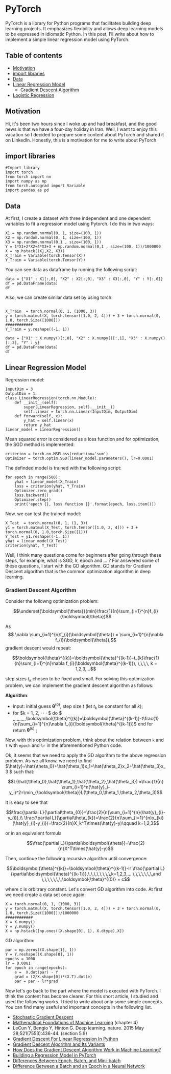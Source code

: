 # PyTorch
PyTorch is a library for Python programs that facilitates building deep learning projects. It emphasizes flexibility and allows deep learning models to be expressed in idiomatic Python. In this post, I’ll write about how to implement a simple linear regression model using PyTorch.
## Table of contents
* [Motivation](#Motivation)
* [import libraries](#import-libraries)
* [Data](#Data)
* [Linear Regression Model](#Linear-Regression-Model)
  * [Gradient Descent Algorithm](#Gradient-Descent-Algorithm)
* [Logistic Regression](#Logistic-Regression)

## Motivation
Hi, it's been two hours since I woke up and had breakfast, and the good news is that we have a four-day holiday in Iran. Well, I want to enjoy this vacation so I decided to prepare some content about PyTorch and shared it on LinkedIn. Honestly, this is a motivation for me to write about PyTorch.
## import libraries
```
#Import library
import torch
from torch import nn
import numpy as np
from torch.autograd import Variable
import pandas as pd
```
## Data
At first, I create a dataset with three independent and one dependent variables to fit a regression model using Pytorch. I do this in two ways:
```
X1 = np.random.normal(0, 1, size=(100, 1)) 
X2 = np.random.normal(0, 1, size=(100, 1)) 
X3 = np.random.normal(0,1 , size=(100, 1)) 
Y = 1*X1+2*X2+4*X3+3 + np.random.normal(0,1 , size=(100, 1))/1000000
X = np.hstack((X1,X2, X3))
X_Train = Variable(torch.Tensor(X))
Y_Train = Variable(torch.Tensor(Y))
```
You can see  data as dataframe by running the following script:
```
data = {"X1" : X1[:,0], "X2" : X2[:,0], "X3" : X3[:,0], "Y" : Y[:,0]}
df = pd.DataFrame(data)  
df
```
Also, we can create similar data set by using torch:
```

X_Train  = torch.normal(0, 1, (1000, 3))
y = torch.matmul(X, torch.tensor([1.0, 2, 4])) + 3 + torch.normal(0, 1.0, torch.Size([1000]))
############
Y_Train = y.reshape((-1, 1))

data = {"X1" : X.numpy()[:,0], "X2" : X.numpy()[:,1], "X3" : X.numpy()[:,2], "Y" : y}
df = pd.DataFrame(data)  
df
```
## Linear Regression Model
Regression model:
```
InputDim = 3
OutputDim = 1
class LinearRegression(torch.nn.Module):
    def __init__(self): 
        super(LinearRegression, self).__init__() 
        self.linear = torch.nn.Linear(InputDim, OutputDim)  
    def forward(self, x): 
        y_hat = self.linear(x) 
        return y_hat 
linear_model = LinearRegression()
```
Mean squared error is considered as a loss function and for optimization, the SGD method is implemented:
```
criterion = torch.nn.MSELoss(reduction='sum')
Optimizer = torch.optim.SGD(linear_model.parameters(), lr=0.0001)
```
The definded model is trained with the following script:
```
for epoch in range(500): 
    yhat = linear_model(X_Train)
    loss = criterion(yhat, Y_Train) 
    Optimizer.zero_grad() 
    loss.backward() 
    Optimizer.step() 
    print('epoch {}, loss function {}'.format(epoch, loss.item()))
```
Now, we can test the trained model:
```
X_Test  = torch.normal(0, 1, (1, 3))
y1 = torch.matmul(X_Test, torch.tensor([1.0, 2, 4])) + 3 + torch.normal(0, 1.0,torch.Size([1]))
Y_Test = y1.reshape((-1, 1))
yhat = linear_model(X_Test)
criterion(yhat, Y_Test)
```
Well, I think many questions come for beginners after going through these steps, for example, what is SGD, lr, epoch and ... ? For answered some of these questions, I start with the GD algorithm. GD stands for Gradient Descent algorithm that is the common optimization algorithm in deep learning.
 ### Gradient Descent Algorithm
 Consider the followng optimization problem:
 ```math
 \underset{\boldsymbol{\theta}}{min}\frac{1}{n}\sum_{i=1}^{n}f_{i}(\boldsymbol{\theta})
 ```
 As $$ \nabla \sum_{i=1}^{n}f_{i}(\boldsymbol{\theta}) = \sum_{i=1}^{n}\nabla f_{i}(\boldsymbol{\theta}),$$  gradient descent would repeat:
```math
\boldsymbol{\theta}^{(k)}=\boldsymbol{\theta}^{(k-1)}-t_{k}\frac{1}{n}\sum_{i=1}^{n}\nabla f_{i}(\boldsymbol{\theta}^{(k-1)}), \,\,\,\, k = 1,2,3,...
```
step sizes $t_k$ chosen to be fixed and small. For solving this optimization problem, we can implement the gradient descent algorithm as follows:

 **Algorithm**:
*  input: initial guess $\boldsymbol{\theta}^{(0)}$, step size $t$ (let $t_k$ be constant for all $k$);
* for $k =  1, 2, · · · $ do
$ \,\,\,\,\,\,\,\,\,\,\boldsymbol{\theta}^{(k)}=\boldsymbol{\theta}^{(k-1)}-t\frac{1}{n}\sum_{i=1}^{n}\nabla f_{i}(\boldsymbol{\theta}^{(k-1)})$
end for
return $\boldsymbol{\theta}^{(k)}$ ;


Now, with this optimization problem, think about the relation between ```k``` and ```t```  with ```epoch``` and ```lr```  in the aforementioned Python code.

Ok, it seems that we need to apply the GD algorithm to the above regression problem. As we all know, we need to find $\hat{y}=\hat{\theta_0}+\hat{\theta_1}x_1+\hat{\theta_2}x_2+\hat{\theta_3}x_3 $ such that:
```math
L(\hat{\theta_0},\hat{\theta_1},\hat{\theta_2},\hat{\theta_3}) =\frac{1}{n} \sum_{i=1}^n(\hat{y}_i-y_i)^2=\min_{\boldsymbol{\theta}}L(\theta_0,\theta_1,\theta_2,\theta_3)
``` 
 It is easy to see that
```math
\frac{\partial L}{\partial\theta_{0}}=\frac{2}{n}\sum_{i=1}^{n}(\hat{y}_{i}-y_{i}),\\
\frac{\partial L}{\partial\theta_{k}}=\frac{2}{n}\sum_{i=1}^{n}x_{ki}(\hat{y}_{i}-y_{i})=\frac{2}{n}X_k^T\times(\hat{y}-y)\qquad k=1,2,3
```
or in an equivalent formula
```math
\frac{\partial L}{\partial\boldsymbol{\theta}}=\frac{2}{n}X^T\times(\hat{y}-y)
```
Then, continue the following recursive algorithm until convergence:
```math
\boldsymbol{\theta}^{(k)}=\boldsymbol{\theta}^{(k-1)}-lr \frac{\partial L}{\partial\boldsymbol{\theta}^{(k-1)}},\,\,\,\,\,\,\,\,k=1,2,3,... \,\,\,\,\,\,\,and \,\,\,\,\,\,\,\boldsymbol{\theta}^{(0)} = c
```
where c is orbitrary constant.
Let's convert GD algorithm into code. At first we need create a data set once again:


```
X = torch.normal(0, 1, (1000, 3))
y = torch.matmul(X, torch.tensor([1.0, 2, 4])) + 3 + torch.normal(0, 1.0, torch.Size([1000]))/1000000
############
X = X.numpy()
Y = y.numpy()
X = np.hstack([np.ones((X.shape[0], 1), X.dtype),X])
```
GD algorithm:
```
par = np.zeros((X.shape[1], 1))
Y = Y.reshape((X.shape[0], 1))
epochs = 1000
lr = 0.0001
for epoch in range(epochs):
    e =  X.dot(par) - Y
    grad = (2/X.shape[0])*(X.T).dot(e)
    par = par - lr*grad
```
Now let's go back to the part where the model is executed with PyTorch. I think the content has become clearer.
For this short article, I studied and used the following works. I tried to write about only some simple concepts. You can find many useful and important concepts in the following list.
* [Stochastic Gradient Descent](https://www.stat.cmu.edu/~ryantibs/convexopt/lectures/stochastic-gd.pdf)
* [Mathematical Foundations of Machine Learning](https://skim.math.msstate.edu/LectureNotes/Machine_Learning_Lecture.pdf) (chapter 4)
* LeCun Y, Bengio Y, Hinton G. Deep learning. nature. 2015 May 28;521(7553):436-44. (section 5.9)
* [Gradient Descent For Linear Regression In Python](https://matgomes.com/gradient-descent-for-linear-regression-in-python/)
* [Gradient Descent Algorithm and Its Variants](https://towardsdatascience.com/gradient-descent-algorithm-and-its-variants-10f652806a3)
* [How Does the Gradient Descent Algorithm Work in Machine Learning?](https://www.analyticsvidhya.com/blog/2020/10/how-does-the-gradient-descent-algorithm-work-in-machine-learning/)
* [Building a Regression Model in PyTorch](https://machinelearningmastery.com/building-a-regression-model-in-pytorch/)
* [Differences Between Epoch, Batch, and Mini-batch](https://www.baeldung.com/cs/epoch-vs-batch-vs-mini-batch)
* [Difference Between a Batch and an Epoch in a Neural Network](https://machinelearningmastery.com/difference-between-a-batch-and-an-epoch/)
